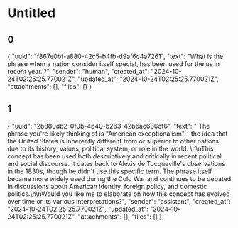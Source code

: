 # Untitled

## 0

{
  "uuid": "f867e0bf-a880-42c5-b4fb-d9af6c4a7261",
  "text": "What is the phrase when a nation consider itself special, has been used for the us in recent year..?",
  "sender": "human",
  "created_at": "2024-10-24T02:25:25.770021Z",
  "updated_at": "2024-10-24T02:25:25.770021Z",
  "attachments": [],
  "files": []
}

## 1

{
  "uuid": "2b880db2-0f0b-4b40-b263-42b6ac636cf6",
  "text": " The phrase you're likely thinking of is \"American exceptionalism\" - the idea that the United States is inherently different from or superior to other nations due to its history, values, political system, or role in the world. \n\nThis concept has been used both descriptively and critically in recent political and social discourse. It dates back to Alexis de Tocqueville's observations in the 1830s, though he didn't use this specific term. The phrase itself became more widely used during the Cold War and continues to be debated in discussions about American identity, foreign policy, and domestic politics.\n\nWould you like me to elaborate on how this concept has evolved over time or its various interpretations?",
  "sender": "assistant",
  "created_at": "2024-10-24T02:25:25.770021Z",
  "updated_at": "2024-10-24T02:25:25.770021Z",
  "attachments": [],
  "files": []
}

